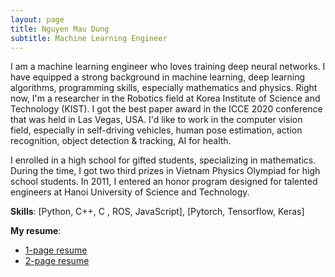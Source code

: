 ```yaml
---
layout: page
title: Nguyen Mau Dung
subtitle: Machine Learning Engineer
---
```


I am a machine learning engineer who loves training deep neural networks. I have equipped a strong background in machine 
learning, deep learning algorithms, programming skills, especially mathematics and physics. 
Right now, I'm a researcher in the Robotics field at Korea Institute of Science and Technology (KIST). 
I got the best paper award in the ICCE 2020 conference that was held in Las Vegas, USA. 
I'd like to work in the computer vision field, especially in self-driving vehicles, human pose estimation, 
action recognition, object detection & tracking, AI for health.

I enrolled in a high school for gifted students, specializing in mathematics. During the time, I got two third prizes 
in Vietnam Physics Olympiad for high school students. In 2011, I entered an honor program designed for talented engineers
 at Hanoi University of Science and Technology.

**Skills**: [Python, C++, C , ROS, JavaScript], [Pytorch, Tensorflow, Keras]

**My resume**:
- [1-page resume](./docs/NguyenMauDung_Resume.pdf)
- [2-page resume](./docs/NguyenMauDung_Resume_202006.pdf)